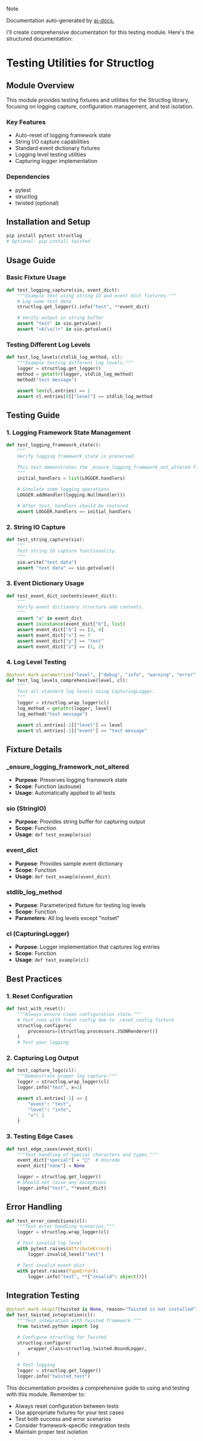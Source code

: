 
> [!NOTE]
> Documentation auto-generated by [ai-docs.](https://github.com/connor-john/ai-docs)

I'll create comprehensive documentation for this testing module. Here's the structured documentation:

# Testing Utilities for Structlog
## Module Overview

This module provides testing fixtures and utilities for the Structlog library, focusing on logging capture, configuration management, and test isolation.

### Key Features
- Auto-reset of logging framework state
- String I/O capture capabilities
- Standard event dictionary fixtures
- Logging level testing utilities
- Capturing logger implementation

### Dependencies
- pytest
- structlog
- twisted (optional)

## Installation and Setup

```bash
pip install pytest structlog
# Optional: pip install twisted
```

## Usage Guide

### Basic Fixture Usage

```python
def test_logging_capture(sio, event_dict):
    """Example test using string IO and event dict fixtures."""
    # Log some test data
    structlog.get_logger().info("test", **event_dict)

    # Verify output in string buffer
    assert "test" in sio.getvalue()
    assert "<A(\o/)>" in sio.getvalue()
```

### Testing Different Log Levels

```python
def test_log_levels(stdlib_log_method, cl):
    """Example testing different log levels."""
    logger = structlog.get_logger()
    method = getattr(logger, stdlib_log_method)
    method("test message")

    assert len(cl.entries) == 1
    assert cl.entries[0]["level"] == stdlib_log_method
```

## Testing Guide

### 1. Logging Framework State Management

```python
def test_logging_framework_state():
    """
    Verify logging framework state is preserved.

    This test demonstrates the _ensure_logging_framework_not_altered fixture.
    """
    initial_handlers = list(LOGGER.handlers)

    # Simulate some logging operations
    LOGGER.addHandler(logging.NullHandler())

    # After test, handlers should be restored
    assert LOGGER.handlers == initial_handlers
```

### 2. String IO Capture

```python
def test_string_capture(sio):
    """
    Test string IO capture functionality.
    """
    sio.write("test data")
    assert "test data" == sio.getvalue()
```

### 3. Event Dictionary Usage

```python
def test_event_dict_contents(event_dict):
    """
    Verify event dictionary structure and contents.
    """
    assert "a" in event_dict
    assert isinstance(event_dict["b"], list)
    assert event_dict["b"] == [3, 4]
    assert event_dict["x"] == 7
    assert event_dict["y"] == "test"
    assert event_dict["z"] == (1, 2)
```

### 4. Log Level Testing

```python
@pytest.mark.parametrize("level", ["debug", "info", "warning", "error", "critical"])
def test_log_levels_comprehensive(level, cl):
    """
    Test all standard log levels using CapturingLogger.
    """
    logger = structlog.wrap_logger(cl)
    log_method = getattr(logger, level)
    log_method("test message")

    assert cl.entries[-1]["level"] == level
    assert cl.entries[-1]["event"] == "test message"
```

## Fixture Details

### _ensure_logging_framework_not_altered
- **Purpose**: Preserves logging framework state
- **Scope**: Function (autouse)
- **Usage**: Automatically applied to all tests

### sio (StringIO)
- **Purpose**: Provides string buffer for capturing output
- **Scope**: Function
- **Usage**: `def test_example(sio)`

### event_dict
- **Purpose**: Provides sample event dictionary
- **Scope**: Function
- **Usage**: `def test_example(event_dict)`

### stdlib_log_method
- **Purpose**: Parameterized fixture for testing log levels
- **Scope**: Function
- **Parameters**: All log levels except "notset"

### cl (CapturingLogger)
- **Purpose**: Logger implementation that captures log entries
- **Scope**: Function
- **Usage**: `def test_example(cl)`

## Best Practices

### 1. Reset Configuration

```python
def test_with_reset():
    """Always ensure clean configuration state."""
    # Test runs with fresh config due to _reset_config fixture
    structlog.configure(
        processors=[structlog.processors.JSONRenderer()]
    )
    # Test your logging
```

### 2. Capturing Log Output

```python
def test_capture_logs(cl):
    """Demonstrate proper log capture."""
    logger = structlog.wrap_logger(cl)
    logger.info("test", x=1)

    assert cl.entries[-1] == {
        "event": "test",
        "level": "info",
        "x": 1
    }
```

### 3. Testing Edge Cases

```python
def test_edge_cases(event_dict):
    """Test handling of special characters and types."""
    event_dict["special"] = "💫"  # Unicode
    event_dict["none"] = None

    logger = structlog.get_logger()
    # Should not raise any exceptions
    logger.info("test", **event_dict)
```

## Error Handling

```python
def test_error_conditions(cl):
    """Test error handling scenarios."""
    logger = structlog.wrap_logger(cl)

    # Test invalid log level
    with pytest.raises(AttributeError):
        logger.invalid_level("test")

    # Test invalid event dict
    with pytest.raises(TypeError):
        logger.info("test", **{"invalid": object()})
```

## Integration Testing

```python
@pytest.mark.skipif(twisted is None, reason="Twisted is not installed")
def test_twisted_integration(cl):
    """Test integration with Twisted framework."""
    from twisted.python import log

    # Configure structlog for Twisted
    structlog.configure(
        wrapper_class=structlog.twisted.BoundLogger,
    )

    # Test logging
    logger = structlog.get_logger()
    logger.info("twisted_test")
```

This documentation provides a comprehensive guide to using and testing with this module. Remember to:
- Always reset configuration between tests
- Use appropriate fixtures for your test cases
- Test both success and error scenarios
- Consider framework-specific integration tests
- Maintain proper test isolation
